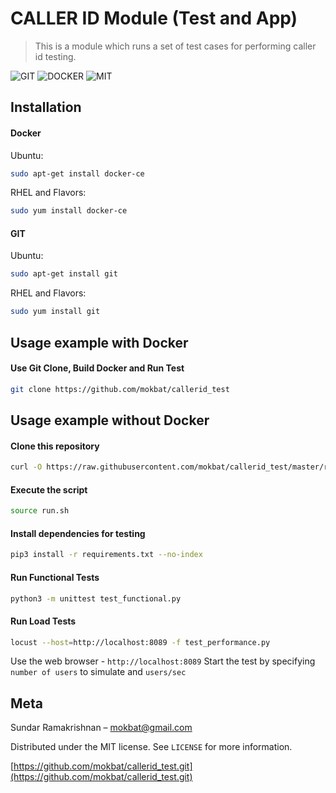 # CALLER ID Module (Test and App)
> This is a module which runs a set of test cases for performing caller id testing.

![GIT][git-image]
![DOCKER][docker-image]
![MIT][mit-license]

[mit-license]: https://img.shields.io/github/license/mashape/apistatus.svg
[git-image]: https://img.shields.io/github/release/qubyte/rubidium.svg
[docker-image]: https://img.shields.io/badge/docker-automated-green.svg
[docker-vers]: https://img.shields.io/badge/docker-18.03-blue.svg

## Installation

#### Docker
Ubuntu:

```sh
sudo apt-get install docker-ce
```

RHEL and Flavors:

```sh
sudo yum install docker-ce
```

#### GIT
Ubuntu:

```sh
sudo apt-get install git
```

RHEL and Flavors:

```sh
sudo yum install git
```

## Usage example with Docker

#### Use Git Clone, Build Docker and Run Test
```sh
git clone https://github.com/mokbat/callerid_test
```

## Usage example without Docker

#### Clone this repository
```sh
curl -O https://raw.githubusercontent.com/mokbat/callerid_test/master/run.sh
```

#### Execute the script
```sh
source run.sh
```

#### Install dependencies for testing
```sh
pip3 install -r requirements.txt --no-index
```

#### Run Functional Tests
```sh
python3 -m unittest test_functional.py
```

#### Run Load Tests
```sh
locust --host=http://localhost:8089 -f test_performance.py
```
Use the web browser - ```http://localhost:8089```
Start the test by specifying ```number of users``` to simulate and ```users/sec```

## Meta

Sundar Ramakrishnan – mokbat@gmail.com

Distributed under the MIT license. See ``LICENSE`` for more information.

[https://github.com/mokbat/callerid_test.git](https://github.com/mokbat/callerid_test.git)

<!-- Markdown link & img dfn's -->
[mit-license]: https://img.shields.io/github/license/mashape/apistatus.svg
[git-image]: https://img.shields.io/github/release/qubyte/rubidium.svg
[git-vers]: https://img.shields.io/github/release/qubyte/rubidium.svg
[docker-image]: https://img.shields.io/badge/docker-automated-green.svg
[docker-vers]: https://img.shields.io/badge/docker-18.03-blue.svg
